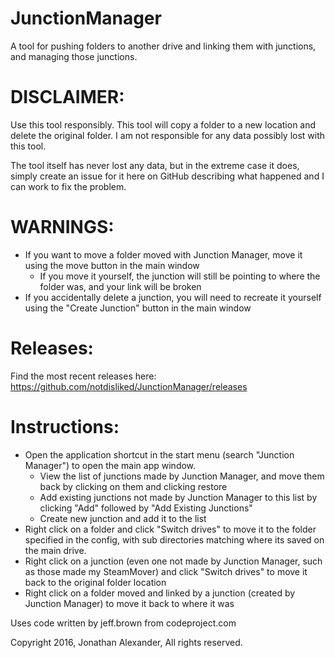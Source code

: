 # JunctionManager
A tool for pushing folders to another drive and linking them with junctions, and managing those junctions.

# DISCLAIMER:
Use this tool responsibly. This tool will copy a folder to a new location and delete the original folder.
I am not responsible for any data possibly lost with this tool.

The tool itself has never lost any data, but in the extreme case it does, simply create an issue for it here on GitHub describing what happened and I can work to fix the problem.

# WARNINGS:
- If you want to move a folder moved with Junction Manager, move it using the move button in the main window
	- If you move it yourself, the junction will still be pointing to where the folder was, and your link will be broken
- If you accidentally delete a junction, you will need to recreate it yourself using the "Create Junction" button in the main window

# Releases:

Find the most recent releases here: https://github.com/notdisliked/JunctionManager/releases

# Instructions:
- Open the application shortcut in the start menu (search "Junction Manager") to open the main app window.
	- View the list of junctions made by Junction Manager, and move them back by clicking on them and clicking restore
	- Add existing junctions not made by Junction Manager to this list by clicking "Add" followed by "Add Existing Junctions"
	- Create new junction and add it to the list
- Right click on a folder and click "Switch drives" to move it to the folder specified in the config, with sub directories matching where its saved on the main drive.
- Right click on a junction (even one not made by Junction Manager, such as those made my SteamMover) and click "Switch drives" to move it back to the original folder location
- Right click on a folder moved and linked by a junction (created by Junction Manager) to move it back to where it was

Uses code written by jeff.brown from codeproject.com

Copyright 2016, Jonathan Alexander, All rights reserved.
